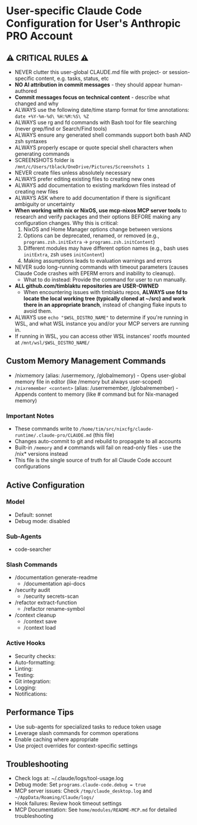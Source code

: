 # User-specific Claude Code Configuration for User's Anthropic PRO Account

## ⚠️ CRITICAL RULES ⚠️
- NEVER clutter this user-global CLAUDE.md file with project- or session-specific content, e.g. tasks, status, etc
- **NO AI attribution in commit messages** - they should appear human-authored
- **Commit messages focus on technical content** - describe what changed and why
- ALWAYS use the following date/time stamp format for time annotations: `date +%Y-%m-%d\ %H:%M:%S\ %Z`
- ALWAYS use rg and fd commands with Bash tool for file searching (never grep/find or Search/Find tools)
- ALWAYS ensure any generated shell commands support both bash AND zsh syntaxes
- ALWAYS properly escape or quote special shell characters when generating commands
- SCREENSHOTS folder is `/mnt/c/Users/tblack/OneDrive/Pictures/Screenshots 1`
- NEVER create files unless absolutely necessary
- ALWAYS prefer editing existing files to creating new ones
- ALWAYS add documentation to existing markdown files instead of creating new files 
- ALWAYS ASK where to add documentation if there is significant ambiguity or uncertainty
- **When working with nix or NixOS, use mcp-nixos MCP server tools** to research and verify packages and their options BEFORE making any configuration changes. Why this is critical:
  1. NixOS and Home Manager options change between versions
  2. Options can be deprecated, renamed, or removed (e.g., `programs.zsh.initExtra` → `programs.zsh.initContent`)
  3. Different modules may have different option names (e.g., bash uses `initExtra`, zsh uses `initContent`)
  4. Making assumptions leads to evaluation warnings and errors
- NEVER sudo long-running commands with timeout parameters (causes Claude Code crashes with EPERM errors and inability to cleanup). 
  - What to do instead: Provide the command for user to run manually.
- **ALL github.com/timblaktu repositories are USER-OWNED**
  - When encountering issues with timblaktu repos, **ALWAYS use fd to locate the local working tree (typically cloned at ~/src) and work there in an appropriate branch**, instead of changing flake inputs to avoid them.
- ALWAYS use `echo "$WSL_DISTRO_NAME"` to determine if you're running in WSL, and what WSL instance you and/or your MCP servers are running in.
- If running in WSL, you can access other WSL instances' rootfs mounted at `/mnt/wsl/$WSL_DISTRO_NAME/`

## Custom Memory Management Commands
- /nixmemory (alias: /usermemory, /globalmemory) - Opens user-global memory file in editor (like /memory but always user-scoped)
- `/nixremember <content>` (alias: /userremember, /globalremember) - Appends content to memory (like # command but for Nix-managed memory)

### Important Notes
- These commands write to `/home/tim/src/nixcfg/claude-runtime/.claude-pro/CLAUDE.md` (this file)
- Changes auto-commit to git and rebuild to propagate to all accounts
- Built-in `/memory` and `#` commands will fail on read-only files - use the /nix* versions instead
- This file is the single source of truth for all Claude Code account configurations

## Active Configuration

### Model
- Default: sonnet
- Debug mode: disabled

### Sub-Agents
- code-searcher


### Slash Commands
- /documentation generate-readme
    - /documentation api-docs
- /security audit
    - /security secrets-scan
- /refactor extract-function
    - /refactor rename-symbol
- /context cleanup
    - /context save
    - /context load

### Active Hooks
- Security checks: 
- Auto-formatting: 
- Linting: 
- Testing: 
- Git integration: 
- Logging: 
- Notifications: 

## Performance Tips

- Use sub-agents for specialized tasks to reduce token usage
- Leverage slash commands for common operations
- Enable caching where appropriate
- Use project overrides for context-specific settings

## Troubleshooting

- Check logs at: ~/.claude/logs/tool-usage.log
- Debug mode: Set `programs.claude-code.debug = true`
- MCP server issues: Check `/tmp/claude_desktop.log` and `~/AppData/Roaming/Claude/logs/`
- Hook failures: Review hook timeout settings
- MCP Documentation: See `home/modules/README-MCP.md` for detailed troubleshooting
